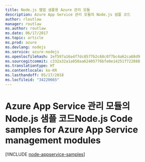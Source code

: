 ```yaml
---
title: Node.js 웹앱 샘플용 Azure 관리 모듈
description: Azure App Service 관리 모듈의 Node.js 샘플 코드
author: rloutlaw
manager: routlaw
ms.author: routlaw
ms.date: 06/17/2017
ms.topic: article
ms.prod: azure
ms.devlang: nodejs
ms.service: azure-nodejs
ms.openlocfilehash: 2ef597a16a4f7dc8577b2c68c077bc4a62ca68d9
ms.sourcegitcommit: c332a32a1a850aa62405776bfe0e14251f722888
ms.translationtype: HT
ms.contentlocale: ko-KR
ms.lasthandoff: 05/17/2018
ms.locfileid: "34220665"
---
```

# <a name="nodejs-code-samples-for-azure-app-service-management-modules"></a><span data-ttu-id="61bc3-103">Azure App Service 관리 모듈의 Node.js 샘플 코드</span><span class="sxs-lookup"><span data-stu-id="61bc3-103">Node.js Code samples for Azure App Service management modules</span></span>

[!INCLUDE [node-appservice-samples](../docs-ref-conceptual/includes/appservice-samples.md)]